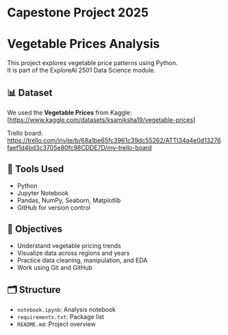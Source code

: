# Capestone Project 2025
# Vegetable Prices Analysis

This project explores vegetable price patterns using Python.  
It is part of the ExploreAI 2501 Data Science module.

## 📊 Dataset

We used the **Vegetable Prices** from Kaggle:  
[https://www.kaggle.com/datasets/ksamiksha19/vegetable-prices]

Trello board: https://trello.com/invite/b/68a1be65fc3961c39dc55262/ATTI34a4e0d13276faef1d4bd3c3705e80fc98CDDE7D/my-trello-board

## 🔧 Tools Used

- Python  
- Jupyter Notebook  
- Pandas, NumPy, Seaborn, Matplotlib  
- GitHub for version control  

## 🧠 Objectives

- Understand vegetable pricing trends  
- Visualize data across regions and years  
- Practice data cleaning, manipulation, and EDA  
- Work using Git and GitHub  

## 🗂 Structure

- `notebook.ipynb`: Analysis notebook  
- `requirements.txt`: Package list  
- `README.md`: Project overview  

